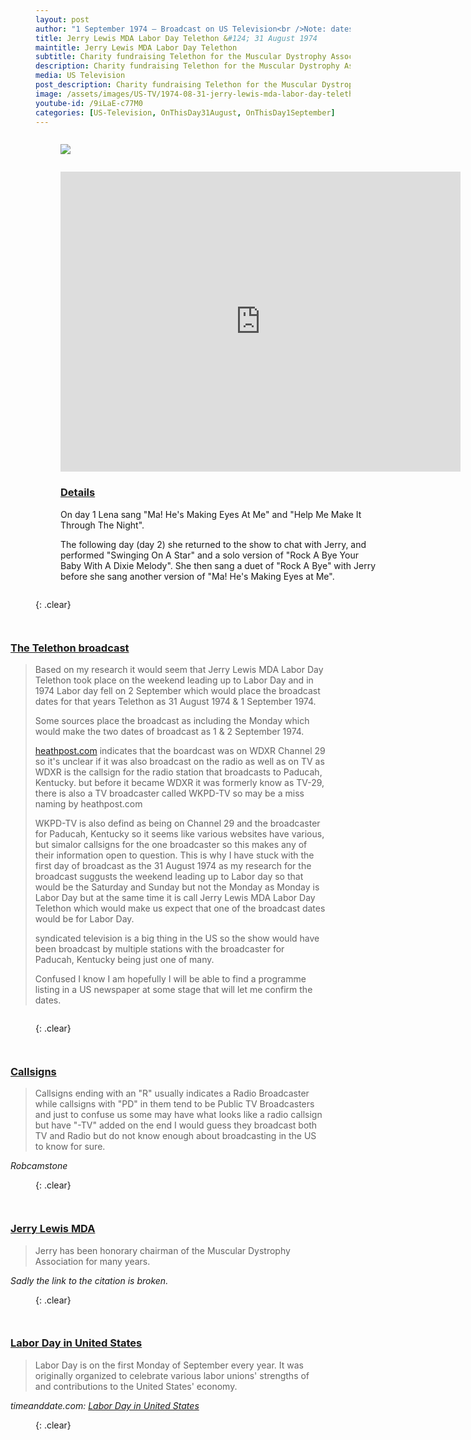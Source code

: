 ```yaml
---
layout: post
author: "1 September 1974 — Broadcast on US Television<br />Note: dates may be 1 September 1974 — 2 September 1974"
title: Jerry Lewis MDA Labor Day Telethon &#124; 31 August 1974
maintitle: Jerry Lewis MDA Labor Day Telethon
subtitle: Charity fundraising Telethon for the Muscular Dystrophy Association
description: Charity fundraising Telethon for the Muscular Dystrophy Association.
media: US Television
post_description: Charity fundraising Telethon for the Muscular Dystrophy Association.
image: /assets/images/US-TV/1974-08-31-jerry-lewis-mda-labor-day-telethon.jpg
youtube-id: /9iLaE-c77M0
categories: [US-Television, OnThisDay31August, OnThisDay1September]
---
```


<figure class="fig1">
<img src="{{ page.image }}" class="full-width" />
</figure>

<figure class="fig2">
<div class="responsive-video"><iframe width="640px" height="480px" src="https://www.youtube.com/embed/9iLaE-c77M0?start=2172&rel=0&showinfo=1" frameborder="0" allowfullscreen></iframe></div>
<h3 id="details"><a href="#details">Details</a></h3>
<p>On day 1 Lena sang "Ma! He's Making Eyes At Me" and "Help Me Make It Through The Night".</p>
<p>The following day (day 2) she returned to the show to chat with Jerry, and performed "Swinging On A Star" and a solo version of "Rock A Bye Your Baby With A Dixie Melody". She then sang a duet of "Rock A Bye" with Jerry before she sang another version of "Ma! He's Making Eyes at Me".</p>
</figure>

{: .clear}

<figure class="fig3">
<h3 id="telethon"><a href="#telethon">The Telethon broadcast</a></h3>
<blockquote>
<p>Based on my research it would seem that Jerry Lewis MDA Labor Day Telethon took place on the weekend leading up to Labor Day and in 1974 Labor day fell on 2 September which would place the broadcast dates for that years Telethon as 31 August 1974 & 1 September 1974.</p>
<p>Some sources place the broadcast as including the Monday which would make the two dates of broadcast as 1 & 2 September 1974.</P>
<p><a href="https://www.heathpost.com/2020/09/whats-on-tv-this-labor-day-weekend-1974_1.html">heathpost.com</a> indicates that the boardcast was on WDXR Channel 29 so it's unclear if it was also broadcast on the radio as well as on TV as WDXR is the callsign for the radio station that broadcasts to Paducah, Kentucky. but before it became WDXR it was formerly know as TV-29, there is also a TV broadcaster called WKPD-TV so may be a miss naming by heathpost.com</p>
<p>WKPD-TV is also defind as being on Channel 29 and the broadcaster for Paducah, Kentucky so it seems like various websites have various, but simalor callsigns for the one broadcaster so this makes any of their information open to question. This is why I have stuck with the first day of broadcast as the 31 August 1974 as my research for the broadcast suggusts the weekend leading up to Labor day so that would be the Saturday and Sunday but not the Monday as Monday is Labor Day but at the same time it is call Jerry Lewis MDA Labor Day Telethon which would make us expect that one of the broadcast dates would be for Labor Day.</p>
<p>syndicated television is a big thing in the US so the show would have been broadcast by multiple stations with the broadcaster for Paducah, Kentucky being just one of many.</p>
<p>Confused I know I am hopefully I will be able to find a programme listing in a US newspaper at some stage that will let me confirm the dates.</p>
</blockquote>
</figure>

{: .clear}

<figure class="fig3">
<h3 id="callsigns"><a href="#callsigns">Callsigns</a></h3>
<blockquote>
<p>Callsigns ending with an "R" usually indicates a Radio Broadcaster while callsigns with "PD" in them tend to be Public TV Broadcasters and just to confuse us some may have what looks like a radio callsign but have "-TV" added on the end I would guess they broadcast both TV and Radio but do not know enough about broadcasting in the US to know for sure.</p>
</blockquote>
<cite>Robcamstone</cite>
</figure>

{: .clear}

<figure class="fig3">
<h3 id="mda"><a href="#mda">Jerry Lewis MDA</a></h3>
<blockquote>Jerry has been honorary chairman of the Muscular Dystrophy Association for many years.</blockquote>
<cite>Sadly the link to the citation is broken.</cite>
</figure>

{: .clear}

<figure class="fig3">
<h3 id="labor-day"><a href="#labor-day">Labor Day in United States</a></h3>
<blockquote>Labor Day is on the first Monday of September every year. It was originally organized to celebrate various labor unions' strengths of and contributions to the United States' economy.</blockquote>
<cite>timeanddate.com: <a href="https://www.timeanddate.com/holidays/us/labor-day">Labor Day in United States</a></cite>
</figure>

<br />{: .clear}

<style>
.fig1 {float:left; width:49%;}

.fig2 {float:right; width:49%;}

.fig3 {float:right; width:100%;}

figcaption {float:left; width:100%;}

@media screen and (orientation:portrait) {
.fig1, .fig2 {float:left; width:100%;}
figcaption {float:left; width:100%; margin-bottom: 10px;}
}
</style>

